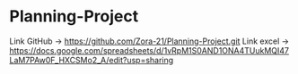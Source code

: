 # Planning-Project

Link GitHub -> https://github.com/Zora-21/Planning-Project.git
Link excel -> https://docs.google.com/spreadsheets/d/1vRpM1S0AND1ONA4TUukMQI47LaM7PAw0F_HXCSMo2_A/edit?usp=sharing